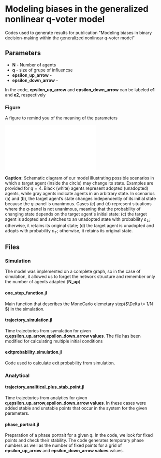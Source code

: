 # Modeling biases in the generalized nonlinear q-voter model
 Codes used to generate results for publication "Modeling biases in binary decision-making within the generalized nonlinear q-voter model"

 ## Parameters 
 - **N**  - Number of agents
 - **q**  - size of grupe of influencse 
 - **epsilon_up_arrow** -
 - **epsilon_down_arrow** -

In the code, **epsilon_up_arrow** and **epsilon_down_arrow** can be labeled **e1** and **e2**, respectively
### Figure
A figure to remind you of the meaning of the parameters

![Figure](model_scheme.pdf)

**Caption:** 
Schematic diagram of our model illustrating possible scenarios in which a target agent (inside the circle) may change its state. Examples are provided for $q=4$. Black (white) agents represent adopted (unadopted) agents, while gray agents indicate agents in an arbitrary state. In scenarios (a) and (b), the target agent’s state changes independently of its initial state because the $q$-panel is unanimous. Cases (c) and (d) represent situations where the $q$-panel is not unanimous, meaning that the probability of changing state depends on the target agent's initial state: (c) the target agent is adopted and switches to an unadopted state with probability $\varepsilon_\downarrow$; otherwise, it retains its original state; (d) the target agent is unadopted and adopts with probability $\varepsilon_\uparrow$; otherwise, it retains its original state.
 ## Files
 ### Simulation
 The model was implemented on a complete graph, so in the case of simulation, it allowed us to forget the network structure and remember only the number of agents adapted (**N_up**) 
 #### one_step_function.jl
Main function that describes the MoneCarlo elemetary step($\Delta t= 1/N $) in the simulation.
 #### trajectory_simulation.jl
 Time trajectories from symulation for given **q**,**epsilon_up_arrow**,**epsilon_down_arrow values**. The file has been modified for calculating multiple initial conditions  
 #### exitprobability_simulation.jl
 Code used to calculate exit probability from simulation.

 ### Analytical
 #### trajectory_analitical_plus_stab_point.jl
Time trajectories from analytics for given **q**,**epsilon_up_arrow**,**epsilon_down_arrow values**.
In these cases were added stable and unstable points that occur in the system for the given parameters.

 #### phase_portrait.jl
 Preparation of a phase portrait for a given q.
In the code, we look for fixed points and check their stability. The code generates temporary phase numbers as well as the number of fixed points for a grid of **epsilon_up_arrow** and **epsilon_down_arrow values** values.


